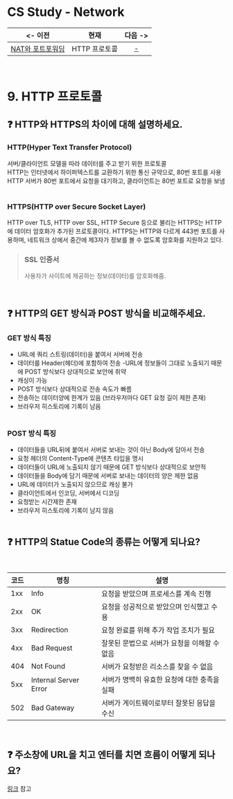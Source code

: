 # CS Study - Network

<!-- prettier-ignore -->
|<- 이전 | 현재 | 다음 ->|
|:---:|:---:|:---:|
|[NAT와 포트포워딩](network-nat-port_forwarding)|HTTP 프로토콜|[-](./)|

<br/>

# 9. HTTP 프로토콜

## ❓ HTTP와 HTTPS의 차이에 대해 설명하세요.

### HTTP(Hyper Text Transfer Protocol)

서버/클라이언트 모델을 따라 데이터를 주고 받기 위한 프로토콜  
HTTP는 인터넷에서 하이퍼텍스트를 교환하기 위한 통신 규약으로, 80번 포트를 사용  
HTTP 서버가 80번 포트에서 요청을 대기하고, 클라이언트는 80번 포트로 요청을 보냄  
<br/>

### HTTPS(HTTP over Secure Socket Layer)

HTTP over TLS, HTTP over SSL, HTTP Secure 등으로 불리는 HTTPS는 HTTP에 데이터 암호화가 추가된 프로토콜이다. HTTPS는 HTTP와 다르게 443번 포트를 사용하며, 네트워크 상에서 중간에 제3자가 정보를 볼 수 없도록 암호화를 지원하고 있다.

> ### SSL 인증서
>
> 사용자가 사이트에 제공하는 정보(데이터)를 암호화해줌.

<br/>

## ❓ HTTP의 GET 방식과 POST 방식을 비교해주세요.

### GET 방식 특징

- URL에 쿼리 스트링(데이터)을 붙여서 서버에 전송
- 데이터를 Header(헤더)에 포함하여 전송
  -URL에 정보들이 그대로 노출되기 때문에 POST 방식보다 상대적으로 보안에 취약
- 캐싱이 가능
- POST 방식보다 상대적으로 전송 속도가 빠름
- 전송하는 데이터양에 한계가 있음 (브라우저마다 GET 요청 길이 제한 존재)
- 브라우저 히스토리에 기록이 남음  
  <br/>

### POST 방식 특징

- 데이터들을 URL뒤에 붙여서 서버로 보내는 것이 아닌 Body에 담아서 전송
- 요청 헤더의 Content-Type에 콘텐츠 타입을 명시
- 데이터들이 URL에 노출되지 않기 때문에 GET 방식보다 상대적으로 보안적
- 데이터들을 Body에 담기 때문에 서버로 보내는 데이터의 양은 제한 없음
- URL에 데이터가 노출되지 않으므로 캐싱 불가
- 클라이언트에서 인코딩, 서버에서 디코딩
- 요청받는 시간제한 존재
- 브라우저 히스토리에 기록이 남지 않음  
  <br/>

## ❓ HTTP의 Statue Code의 종류는 어떻게 되나요?

<br/>

<!-- prettier-ignore -->
|코드|명칭|설명|
|---|---|---|
|1xx|Info|요청을 받았으며 프로세스를 계속 진행|
|2xx|OK|요청을 성공적으로 받았으며 인식했고 수용|
|3xx|Redirection|요청 완료를 위해 추가 작업 조치가 필요|
|4xx|Bad Request|잘못된 문법으로 서버가 요청을 이해할 수 없음|
|404|Not Found|서버가 요청받은 리소스를 찾을 수 없음|
|5xx|Internal Server Error|서버가 명백히 유효한 요청에 대한 충족을 실패|
|502|Bad Gateway|서버가 게이트웨이로부터 잘못된 응답을 수신|

<br/>

## ❓ 주소창에 URL을 치고 엔터를 치면 흐름이 어떻게 되나요?

[링크](https://velog.io/@sylagape1231/%EC%A3%BC%EC%86%8C%EC%B0%BD%EC%97%90-naver.com%EC%9D%84-%EC%B9%98%EB%A9%B4-%EC%9D%BC%EC%96%B4%EB%82%98%EB%8A%94-%EC%9D%BC%EC%9D%84-%EC%89%BD%EA%B2%8C-%EC%9D%B4%ED%95%B4%ED%95%B4%EB%B3%B4%EC%9E%90) 참고

<br/>
